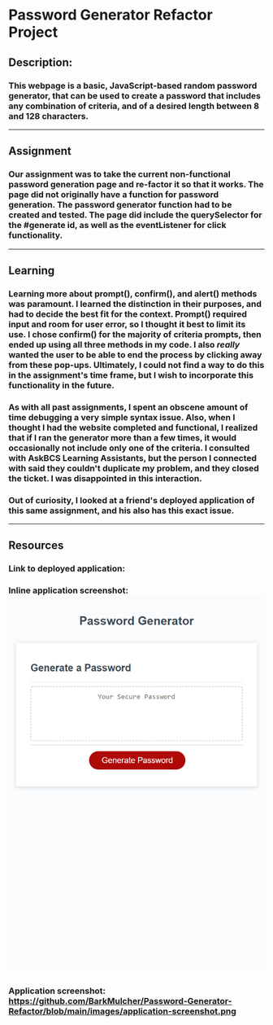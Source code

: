# Password Generator Refactor Project

## Description:

### This webpage is a basic, JavaScript-based random password generator, that can be used to create a password that includes any combination of criteria, and of a desired length between 8 and 128 characters.
--------------------------------------------------------------
## Assignment

### Our assignment was to take the current non-functional password generation page and re-factor it so that it works. The page did not originally have a function for password generation. The password generator function had to be created and tested. The page did include the querySelector for the #generate id, as well as the eventListener for click functionality.  
--------------------------------------------------
## Learning 

### Learning more about prompt(), confirm(), and alert() methods was paramount. I learned the distinction in their purposes, and had to decide the best fit for the context. Prompt() required input and room for user error, so I thought it best to limit its use. I chose confirm() for the majority of criteria prompts, then ended up using all three methods in my code. I also *really* wanted the user to be able to end the process by clicking away from these pop-ups. Ultimately, I could not find a way to do this in the assignment's time frame, but I wish to incorporate this functionality in the future.

### As with all past assignments, I spent an obscene amount of time debugging a very simple syntax issue. Also, when I thought I had the website completed and functional, I realized that if I ran the generator more than a few times, it would occasionally not include only one of the criteria. I consulted with AskBCS Learning Assistants, but the person I connected with said they couldn't duplicate my problem, and they closed the ticket. I was disappointed in this interaction.

### Out of curiosity, I looked at a friend's deployed application of this same assignment, and his also has this exact issue.
---------------------------------------------------------
## Resources

### Link to deployed application:

### Inline application screenshot: ![](https://github.com/BarkMulcher/Password-Generator-Refactor/blob/main/images/application-screenshot.png)


### Application screenshot: https://github.com/BarkMulcher/Password-Generator-Refactor/blob/main/images/application-screenshot.png


